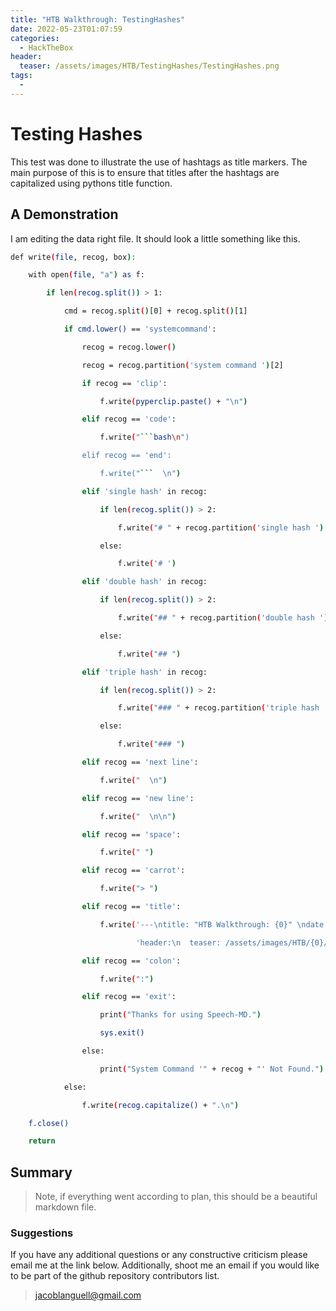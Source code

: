 ```yaml
---
title: "HTB Walkthrough: TestingHashes" 
date: 2022-05-23T01:07:59 
categories:
  - HackTheBox
header:
  teaser: /assets/images/HTB/TestingHashes/TestingHashes.png
tags:
  - 
---
```


# Testing Hashes  

This test was done to illustrate the use of hashtags as title markers.
The main purpose of this is to ensure that titles after the hashtags are capitalized using pythons title function.
  
## A Demonstration  

I am editing the data right file.
It should look a little something like this.
  
```bash
def write(file, recog, box):
    with open(file, "a") as f:
        if len(recog.split()) > 1:
            cmd = recog.split()[0] + recog.split()[1]
            if cmd.lower() == 'systemcommand':
                recog = recog.lower()
                recog = recog.partition('system command ')[2]
                if recog == 'clip':
                    f.write(pyperclip.paste() + "\n")
                elif recog == 'code':
                    f.write("```bash\n")
                elif recog == 'end':
                    f.write("```  \n")
                elif 'single hash' in recog:
                    if len(recog.split()) > 2:
                        f.write("# " + recog.partition('single hash ')[2].title() + "  \n\n")
                    else:
                        f.write('# ')
                elif 'double hash' in recog:
                    if len(recog.split()) > 2:
                        f.write("## " + recog.partition('double hash ')[2].title() + "  \n\n")
                    else:
                        f.write("## ")
                elif 'triple hash' in recog:
                    if len(recog.split()) > 2:
                        f.write("### " + recog.partition('triple hash ')[2].title() + " \n\n")
                    else:
                        f.write("### ")
                elif recog == 'next line':
                    f.write("  \n")
                elif recog == 'new line':
                    f.write("  \n\n")
                elif recog == 'space':
                    f.write(" ")
                elif recog == 'carrot':
                    f.write("> ")
                elif recog == 'title':
                    f.write('---\ntitle: "HTB Walkthrough: {0}" \ndate: {1} \ncategories:\n  - HackTheBox\n'
                            'header:\n  teaser: /assets/images/HTB/{0}/{0}.png\ntags:\n  - \n---\n\n'.format(box, datime))
                elif recog == 'colon':
                    f.write(":")
                elif recog == 'exit':
                    print("Thanks for using Speech-MD.")
                    sys.exit()
                else:
                    print("System Command '" + recog + "' Not Found.")
            else:
                f.write(recog.capitalize() + ".\n")
    f.close()
    return
```  
  
## Summary  

> Note, if everything went according to plan, this should be a beautiful markdown file.
  
### Suggestions  

If you have any additional questions or any constructive criticism please email me at the link below.
Additionally, shoot me an email if you would like to be part of the github repository contributors list.
  
> jacoblanguell@gmail.com
